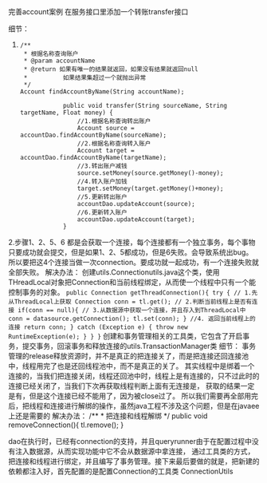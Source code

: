 完善account案例
    在服务接口里添加一个转账transfer接口
 
细节：
1.     /**
        * 根据名称查询账户
        * @param accountName
        * @return 如果有唯一的结果就返回，如果没有结果就返回null
        *          如果结果集超过一个就抛出异常
        */
       Account findAccountByName(String accountName);
       
                   public void transfer(String sourceName, String targetName, Float money) {
                       //1.根据名称查询转出账户
                       Account source = accountDao.findAccountByName(sourceName);
                       //2.根据名称查询转入账户
                       Account target = accountDao.findAccountByName(targetName);
                       //3.转出账户减钱
                       source.setMoney(source.getMoney()-money);
                       //4.转入账户加钱
                       target.setMoney(target.getMoney()+money);
                       //5.更新转出账户
                       accountDao.updateAccount(source);
                       //6.更新转入账户
                       accountDao.updateAccount(target);
                   }
                   
                   
2.步骤1、2、5、6 都是会获取一个连接，每个连接都有一个独立事务，每个事物只要成功就会提交，但是如果1、2、5都成功，但是6失败。会导致系统出bug。
所以要把这4个连接当做一次connection。要成功就一起成功，有一个连接失败就全部失败。
解决办法：
创建utils.Connectionutils.java这个类，使用THreadLocal对象把Connection和当前线程绑定，从而使一个线程中只有一个能控制事务的对象。
                             `public Connection getThreadConnection(){
                                    try {
                                        // 1.先从ThreadLocal上获取
                                        Connection conn = tl.get();
                                        // 2.判断当前线程上是否有连接
                                        if(conn == null){
                                                // 3.从数据源中获取一个连接，并且存入到ThreadLocal中
                                            conn = datasource.getConnection();
                                            tl.set(conn);
                                        }
                                        //4. 返回当前线程上的连接
                                        return conn;
                                    } catch (Exception e) {
                                        throw new RuntimeException(e);
                                    }
                                }
                            }`
创建和事务管理相关的工具类，它包含了开启事务，提交事务，回滚事务和释放连接的utils.TransactionManager类
细节：
    事务管理的release释放资源时，并不是真正的把连接关了，而是把连接还回连接池中，线程用完了也是还回线程池中，而不是真正的关了。
    其实线程中是绑着一个连接的，当我们把连接关闭，线程还回池中时，线程上是有连接的，只不过此时的连接已经关闭了，当我们下次再获取线程判断上面有无连接是，
    获取的结果一定是有，但是这个连接已经不能用了，因为被close过了。
    所以我们需要再全部用完后，把线程和连接进行解绑的操作，虽然java工程不涉及这个问题，但是在javaee上还是需要的
        解决办法：
                    /**
                     * 把连接和线程解绑
                     */
                    public void removeConnection(){
                        tl.remove();
                    }
                    
dao在执行时，已经有connection的支持，并且queryrunner由于在配置过程中没有注入数据源，从而实现功能中它不会从数据源中拿连接，
通过工具类的方式，把连接和线程进行绑定，并且编写了事务管理。接下来最后要做的就是，把新建的依赖都注入好，首先配置的是配置Connection的工具类 ConnectionUtils